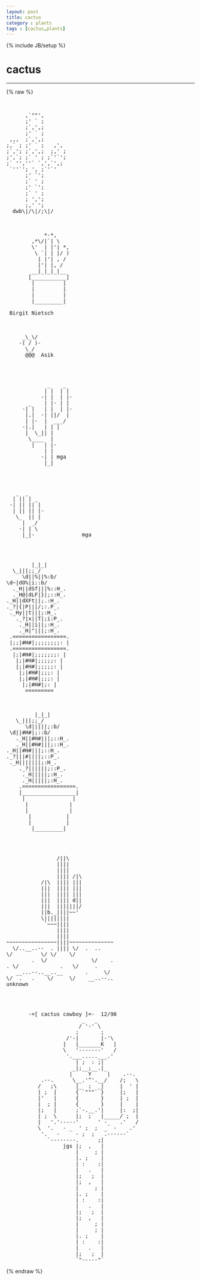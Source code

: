```yaml
---
layout: post
title: cactus
category : plants
tags : [cactus,plants]
---
```

{% include JB/setup %}
# cactus
---
{% raw %}
<pre>


      ,`&quot;&quot;&#039;,
      ;&#039; ` ;
      ;`,&#039;,;
      ;&#039; ` ;
 ,,,  ;`,&#039;,;
;,` ; ;&#039; ` ;   ,&#039;,
;`,&#039;; ;`,&#039;,;  ;,&#039; ;
;&#039;,`; ;` &#039; ; ;`&#039;`&#039;;
;` &#039;&#039;,&#039;&#039;` `,&#039;,`&#039;,;
 `&#039;&#039;`&#039;; &#039;, ;`&#039;`&#039;
      ;&#039; `&#039;;
      ;` &#039; ;
      ;&#039; `&#039;;
      ;` &#039; ;
      ; &#039;,&#039;;
      ;,&#039; &#039;;
  dwb\|/\|/;\|/



            *-*,
        ,*\/|`| \
        \&#039;  | |&#039;| *,
         \ `| | |/ )
          | |&#039;| , /
          |&#039;| |, /
        __|_|_|_|__
       [___________]
        |         |
        |         |
        |         |
        |_________|

 Birgit Nietsch



     _\_\/ 
    -( / )-
      \_/ 
      @@@  Asik
    



             _    _
            | |  | |
           -| |  | |-
       _    | |- | |
     -| |   | |  | |-
      |.|  -| ||/  |
      | |-  |  ___/
     -|.|   | | |
      |  \_|| |
       \____  |
        |   | |-
            | |
           -| | mga
            |_|




   _  _
  | || | _
 -| || || |
  | || || |-
   \_  || |
     |  _/
    -| | \
     |_|-               mga




        |_|_|
  \_|||;;_/
     \d||%||%:b/
\d~|dO%|i::b/
  ._H||dSf|||%::H_.
  ._H@|dLF|}|;::H_.
._H||dXFt||;.:H_.
._?|{|P|||/;:.P_.
 ._Hy||t|||;:H_.
   ._?|x||T|;i:P_.
    ._H||i||;:H_.
    ._H|&quot;|||;:H_.
 .=================.
 |;;|#H#|;;;;;;;;: |
 .=================.
  |;|#H#|;;;;;;;: |
   |;|#H#|;;;;;: |
   |;|#H#|;;;;;: |
    |;|#H#|;;;: |
    |;|#H#|;;;: |
     |;|#H#|;: |
      =========



         |_|_|
   \_|||;;_/
      \d|||||;:b/
 \d||#H#|;::b/
   ._H||#H#|||;::H_.
   ._H||#H#|||;::H_.
._H||#H#|||;::H_.
._?|||#||||;::P_.
 ._H|||||||;:H_.
    ._?||||||;::P_.
     ._H|||||;:H_.
     ._H|||||;:H_.
    .=================.
    |_________________|
     |               |
      |             |
      |             |
       |           |
       |           |
        |_________|




                /||\
                ||||
                ||||
                |||| /|\
           /|\  |||| |||
           |||  |||| |||
           |||  |||| |||
           |||  |||| d||
           |||  |||||||/
           ||b._||||~~&#039;
           \||||||||
            `~~~||||
                ||||
                ||||
~~~~~~~~~~~~~~~~||||~~~~~~~~~~~~~~
  \/..__..--  . |||| \/  .  ..
\/         \/ \/    \/
        .  \/              \/    .
. \/             .   \/     .
   __...--..__..__       .     \/
\/  .   .    \/     \/    __..--..
unknown




       -=[ cactus cowboy ]=-  12/98
                        _   _
                       / &#039;-&#039; \
                      ;       ;
                   /&#039;-|       |-&#039;\
                  |   |_______K   |
                  \   &#039;-------&#039;   /
                   &#039;.___.....___.&#039;
                      | ;  : ;|
                     _|;__;__.|_
                    |     Y     |    .--.
           .--.      \__.&#039;^&#039;.__/    /;   \
          /   ;\      |_  ;  _|     |  &#039; |
          | ;  |      { `&quot;&quot;&quot;` }     |;   |
          |&#039;   |      {       }     | ;  |
          |  ; |      {       }     |    |
          |;   |      ;`-.__.&#039;|     |:  ;|
          | ;  \      |;  ;   |_____/ ;  |
          |   &#039;.&#039;-----&#039;      &#039; -_   .&#039;   /
          \  &#039;.   - _  &#039; ;  ;  _  -    .&#039;
           &#039;.   -     - ;  ;   .------`
             `--------.      ;|
                  jgs |;  ,   |
                      |     ; |
                      |. ;    |
                      | :    :|
                      |   .   |
                      |;   ;  |
                      |;  ,   |
                      |     ; |
                      |. ;    |
                      | :    :|
                      |   .   |
                      |;   ;  |
                      |;  ,   |
                      |     ; |
                      |     ; |
                      |. ;    |
                      | :    :|
                      |   .   |
                      |;   ;  |
                      `&quot;-----&quot;` </pre>
{% endraw %}

